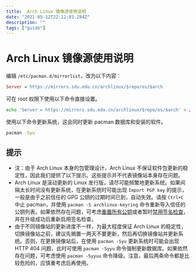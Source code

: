 ```yaml
---
title:  Arch Linux 镜像源使用说明
date: "2021-05-12T22:12:03.284Z"
description: ""
tags: ["guide"]
---
```

# Arch Linux 镜像源使用说明

编辑 `/etc/pacman.d/mirrorlist`，改为以下内容：

```ini
Server = https://mirrors.sdu.edu.cn/archlinux/$repo/os/$arch 
```

可在 root 权限下使用以下命令直接设置。
```bash
echo 'Server = https://mirrors.sdu.edu.cn/archlinux/$repo/os/$arch' > /etc/pacman.d/mirrorlist
```

使用以下命令更新系统，这会同时更新 pacman 数据库和安装的软件。

```bash
pacman -Syu
```

## 提示

- 注：由于 Arch Linux 本身的包管理设计，Arch Linux 不保证软件包更新的稳定性，因此我们提供了以下提示。这些提示并不代表镜像站本身存在问题。
- Arch Linux 是滚动更新的 Linux 发行版，请尽可能频繁地更新系统。如果间隔太长时间没有更新系统，在更新系统时可能出现 `Import PGP key` 的提示，一般是由于之前信任的 GPG 公钥的过期时间已到，自动失效。请按 `Ctrl+C` 中止 pacman，并使用 `pacman -S archlinux-keyring` 命令重新导入信任的公钥列表。如果依然存在问题，可考虑[重置所有公钥](https://wiki.archlinux.org/index.php/Pacman/Package_signing#Resetting_all_the_keys)或者暂时[禁用签名检查](https://wiki.archlinux.org/index.php/Pacman/Package_signing#Disabling_signature_checking)，并在升级成功后重新启用签名检查。
- 由于不同镜像站的更新进度不一样，为最大程度保证 Arch Linux 的稳定性，切换镜像站之前，建议先搁置一两天不要更新，然后再切换镜像站并更新系统。否则，在更换镜像站后，在使用 `pacman -Syu` 更新系统时可能会出现 HTTP 404 问题，此时可使用 `pacman -Syyu` 命令强制更新数据库。如果依然存在问题，可考虑使用 `pacman -Syyuu` 命令降级。注意，最后两条命令都是比较危险的，应慎重考虑后再使用。
